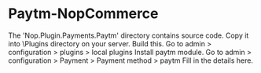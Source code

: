 # Paytm-NopCommerce

The 'Nop.Plugin.Payments.Paytm' directory contains source code.
Copy it into \Plugins directory on your server.
Build this.
Go to admin > configuration > plugins > local plugins
Install paytm module.
Go to admin > configuration > Payment > Payment method > paytm
Fill in the details here.
